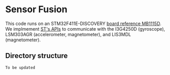 # Sensor Fusion
This code runs on an STM32F411E-DISCOVERY [board reference
MB1115D](https://www.st.com/resource/en/data_brief/32f411ediscovery.pdf). We
implmement [ST's APIs](https://github.com/STMicroelectronics/STMems_Standard_C_drivers) to
communicate with the I3G4250D (gyroscope), LSM303AGR (accelerometer,
magnetometer), and LIS3MDL (magnetometer). 

## Directory structure
```
To be updated
```
